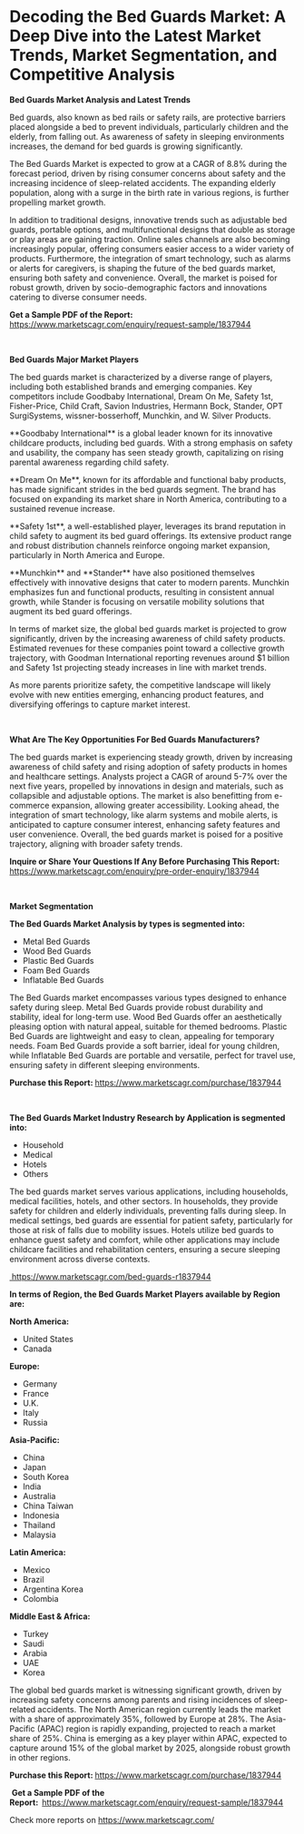 <p><h1>Decoding the Bed Guards Market: A Deep Dive into the Latest Market Trends, Market Segmentation, and Competitive Analysis</h1></p><p><strong>Bed Guards Market Analysis and Latest Trends</strong></p>
<p><p>Bed guards, also known as bed rails or safety rails, are protective barriers placed alongside a bed to prevent individuals, particularly children and the elderly, from falling out. As awareness of safety in sleeping environments increases, the demand for bed guards is growing significantly. </p><p>The Bed Guards Market is expected to grow at a CAGR of 8.8% during the forecast period, driven by rising consumer concerns about safety and the increasing incidence of sleep-related accidents. The expanding elderly population, along with a surge in the birth rate in various regions, is further propelling market growth. </p><p>In addition to traditional designs, innovative trends such as adjustable bed guards, portable options, and multifunctional designs that double as storage or play areas are gaining traction. Online sales channels are also becoming increasingly popular, offering consumers easier access to a wider variety of products. Furthermore, the integration of smart technology, such as alarms or alerts for caregivers, is shaping the future of the bed guards market, ensuring both safety and convenience. Overall, the market is poised for robust growth, driven by socio-demographic factors and innovations catering to diverse consumer needs.</p></p>
<p><strong>Get a Sample PDF of the Report:&nbsp;</strong> <a href="https://www.marketscagr.com/enquiry/request-sample/1837944?utm_campaign=1097&utm_medium=2&utm_source=Github&utm_content=ia&utm_term=06022025&utm_id=bed-guards">https://www.marketscagr.com/enquiry/request-sample/1837944</a></p>
<p>&nbsp;</p>
<p><strong>Bed Guards Major Market Players</strong></p>
<p><p>The bed guards market is characterized by a diverse range of players, including both established brands and emerging companies. Key competitors include Goodbaby International, Dream On Me, Safety 1st, Fisher-Price, Child Craft, Savion Industries, Hermann Bock, Stander, OPT SurgiSystems, wissner-bosserhoff, Munchkin, and W. Silver Products.</p><p>**Goodbaby International** is a global leader known for its innovative childcare products, including bed guards. With a strong emphasis on safety and usability, the company has seen steady growth, capitalizing on rising parental awareness regarding child safety. </p><p>**Dream On Me**, known for its affordable and functional baby products, has made significant strides in the bed guards segment. The brand has focused on expanding its market share in North America, contributing to a sustained revenue increase.</p><p>**Safety 1st**, a well-established player, leverages its brand reputation in child safety to augment its bed guard offerings. Its extensive product range and robust distribution channels reinforce ongoing market expansion, particularly in North America and Europe.</p><p>**Munchkin** and **Stander** have also positioned themselves effectively with innovative designs that cater to modern parents. Munchkin emphasizes fun and functional products, resulting in consistent annual growth, while Stander is focusing on versatile mobility solutions that augment its bed guard offerings.</p><p>In terms of market size, the global bed guards market is projected to grow significantly, driven by the increasing awareness of child safety products. Estimated revenues for these companies point toward a collective growth trajectory, with Goodman International reporting revenues around $1 billion and Safety 1st projecting steady increases in line with market trends.</p><p>As more parents prioritize safety, the competitive landscape will likely evolve with new entities emerging, enhancing product features, and diversifying offerings to capture market interest.</p></p>
<p>&nbsp;</p>
<p><strong>What Are The Key Opportunities For Bed Guards Manufacturers?</strong></p>
<p><p>The bed guards market is experiencing steady growth, driven by increasing awareness of child safety and rising adoption of safety products in homes and healthcare settings. Analysts project a CAGR of around 5-7% over the next five years, propelled by innovations in design and materials, such as collapsible and adjustable options. The market is also benefitting from e-commerce expansion, allowing greater accessibility. Looking ahead, the integration of smart technology, like alarm systems and mobile alerts, is anticipated to capture consumer interest, enhancing safety features and user convenience. Overall, the bed guards market is poised for a positive trajectory, aligning with broader safety trends.</p></p>
<p><strong>Inquire or Share Your Questions If Any Before Purchasing This Report:</strong> <a href="https://www.marketscagr.com/enquiry/pre-order-enquiry/1837944?utm_campaign=1097&utm_medium=2&utm_source=Github&utm_content=ia&utm_term=06022025&utm_id=bed-guards">https://www.marketscagr.com/enquiry/pre-order-enquiry/1837944</a></p>
<p>&nbsp;</p>
<p><strong>Market Segmentation</strong></p>
<p><strong>The Bed Guards Market Analysis by types is segmented into:</strong></p>
<p><ul><li>Metal Bed Guards</li><li>Wood Bed Guards</li><li>Plastic Bed Guards</li><li>Foam Bed Guards</li><li>Inflatable Bed Guards</li></ul></p>
<p><p>The Bed Guards market encompasses various types designed to enhance safety during sleep. Metal Bed Guards provide robust durability and stability, ideal for long-term use. Wood Bed Guards offer an aesthetically pleasing option with natural appeal, suitable for themed bedrooms. Plastic Bed Guards are lightweight and easy to clean, appealing for temporary needs. Foam Bed Guards provide a soft barrier, ideal for young children, while Inflatable Bed Guards are portable and versatile, perfect for travel use, ensuring safety in different sleeping environments.</p></p>
<p><strong>Purchase this Report:&nbsp;</strong><a href="https://www.marketscagr.com/purchase/1837944?utm_campaign=1097&utm_medium=2&utm_source=Github&utm_content=ia&utm_term=06022025&utm_id=bed-guards">https://www.marketscagr.com/purchase/1837944</a></p>
<p>&nbsp;</p>
<p><strong>The Bed Guards Market Industry Research by Application is segmented into:</strong></p>
<p><ul><li>Household</li><li>Medical</li><li>Hotels</li><li>Others</li></ul></p>
<p><p>The bed guards market serves various applications, including households, medical facilities, hotels, and other sectors. In households, they provide safety for children and elderly individuals, preventing falls during sleep. In medical settings, bed guards are essential for patient safety, particularly for those at risk of falls due to mobility issues. Hotels utilize bed guards to enhance guest safety and comfort, while other applications may include childcare facilities and rehabilitation centers, ensuring a secure sleeping environment across diverse contexts.</p></p>
<p><a href="https://www.marketscagr.com/bed-guards-r1837944?utm_campaign=1097&utm_medium=2&utm_source=Github&utm_content=ia&utm_term=06022025&utm_id=bed-guards">&nbsp;https://www.marketscagr.com/bed-guards-r1837944</a></p>
<p><strong>In terms of Region, the Bed Guards Market Players available by Region are:</strong></p>
<p>
    <p> <strong> North America: </strong>
        <ul>
            <li>United States</li>
            <li>Canada</li>
        </ul>
        </p> 
    <p> <strong> Europe: </strong>
        <ul>
            <li>Germany</li>
            <li>France</li>
            <li>U.K.</li>
            <li>Italy</li>
            <li>Russia</li>
        </ul>
        </p> 
    <p> <strong> Asia-Pacific: </strong>
        <ul>
            <li>China</li>
            <li>Japan</li>
            <li>South Korea</li>
            <li>India</li>
            <li>Australia</li>
            <li>China Taiwan</li>
            <li>Indonesia</li>
            <li>Thailand</li>
            <li>Malaysia</li>
        </ul>
        </p> 
    <p> <strong> Latin America: </strong>
        <ul>
            <li>Mexico</li>
            <li>Brazil</li>
            <li>Argentina Korea</li>
            <li>Colombia</li>
        </ul>
        </p> 
    <p> <strong> Middle East & Africa: </strong>
        <ul>
            <li>Turkey</li>
            <li>Saudi</li>
            <li>Arabia</li>
            <li>UAE</li>
            <li>Korea</li>
        </ul>
    </p>
    </p>
<p><p>The global bed guards market is witnessing significant growth, driven by increasing safety concerns among parents and rising incidences of sleep-related accidents. The North American region currently leads the market with a share of approximately 35%, followed by Europe at 28%. The Asia-Pacific (APAC) region is rapidly expanding, projected to reach a market share of 25%. China is emerging as a key player within APAC, expected to capture around 15% of the global market by 2025, alongside robust growth in other regions.</p></p>
<p><strong>Purchase this Report: </strong><a href="https://www.marketscagr.com/purchase/1837944?utm_campaign=1097&utm_medium=2&utm_source=Github&utm_content=ia&utm_term=06022025&utm_id=bed-guards">https://www.marketscagr.com/purchase/1837944</a></p>
<p>&nbsp;<strong>Get a Sample PDF of the Report:&nbsp;&nbsp;</strong><a href="https://www.marketscagr.com/enquiry/request-sample/1837944?utm_campaign=1097&utm_medium=2&utm_source=Github&utm_content=ia&utm_term=06022025&utm_id=bed-guards">https://www.marketscagr.com/enquiry/request-sample/1837944</a></p>
<p><strong></strong></p>
<p>Check more reports on <a href="https://www.marketscagr.com/?utm_campaign=1097&utm_medium=2&utm_source=Github&utm_content=ia&utm_term=06022025&utm_id=bed-guards">https://www.marketscagr.com/</a></p>